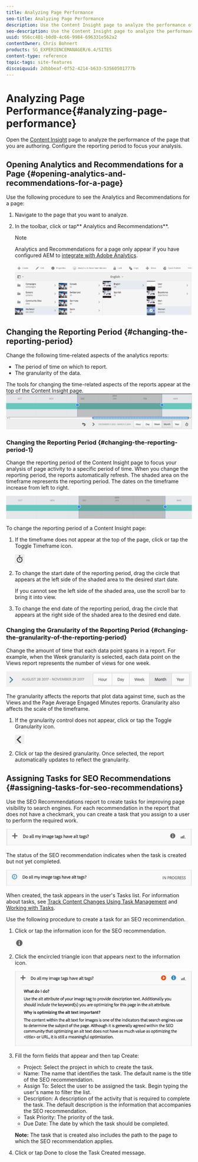 ```yaml
---
title: Analyzing Page Performance
seo-title: Analyzing Page Performance
description: Use the Content Insight page to analyze the performance of the page that you are authoring
seo-description: Use the Content Insight page to analyze the performance of the page that you are authoring
uuid: 956cc401-b0d0-4c66-9984-696331e562a2
contentOwner: Chris Bohnert
products: SG_EXPERIENCEMANAGER/6.4/SITES
content-type: reference
topic-tags: site-features
discoiquuid: 2dbbbeaf-0f52-4214-b633-53560501777b
---
```


# Analyzing Page Performance{#analyzing-page-performance}

Open the [Content Insight](../../../sites/authoring/using/content-insights.md) page to analyze the performance of the page that you are authoring. Configure the reporting period to focus your analysis.

## Opening Analytics and Recommendations for a Page {#opening-analytics-and-recommendations-for-a-page}

Use the following procedure to see the Analytics and Recommendations for a page:

1. Navigate to the page that you want to analyze.
1. In the toolbar, click or tap** Analytics and Recommendations**.

   >[!NOTE]
   >
   >Analytics and Recommendations for a page only appear if you have configured AEM to [integrate with Adobe Analytics](../../../sites/administering/using/adobeanalytics-connect.md).

   ![](assets/screen_shot_2017-11-29at135651.png)

## Changing the Reporting Period {#changing-the-reporting-period}

Change the following time-related aspects of the analytics reports:

* The period of time on which to report.
* The granularity of the data.

The tools for changing the time-related aspects of the reports appear at the top of the Content Insight page. ![](assets/chlimage_1-308.png)

### Changing the Reporting Period {#changing-the-reporting-period-1}

Change the reporting period of the Content Insight page to focus your analysis of page activity to a specific period of time. When you change the reporting period, the reports automatically refresh. The shaded area on the timeframe represents the reporting period. The dates on the timeframe increase from left to right.

![](assets/chlimage_1-309.png)

To change the reporting period of a Content Insight page:

1. If the timeframe does not appear at the top of the page, click or tap the Toggle Timeframe icon.

   ![](assets/chlimage_1-310.png)

1. To change the start date of the reporting period, drag the circle that appears at the left side of the shaded area to the desired start date.

   If you cannot see the left side of the shaded area, use the scroll bar to bring it into view.

1. To change the end date of the reporting period, drag the circle that appears at the right side of the shaded area to the desired end date.

### Changing the Granularity of the Reporting Period {#changing-the-granularity-of-the-reporting-period}

Change the amount of time that each data point spans in a report. For example, when the Week granularity is selected, each data point on the Views report represents the number of views for one week.

![](assets/screen_shot_2017-11-29at141001.png)

The granularity affects the reports that plot data against time, such as the Views and the Page Average Engaged Minutes reports. Granularity also affects the scale of the timeframe.

1. If the granularity control does not appear, click or tap the Toggle Granularity icon.

   ![](assets/chlimage_1-311.png)

1. Click or tap the desired granularity. Once selected, the report automatically updates to reflect the granularity.

## Assigning Tasks for SEO Recommendations {#assigning-tasks-for-seo-recommendations}

Use the SEO Recommendations report to create tasks for improving page visibility to search engines. For each recommendation in the report that does not have a checkmark, you can create a task that you assign to a user to perform the required work. 

![](assets/chlimage_1-312.png)

The status of the SEO recommendation indicates when the task is created but not yet completed.

![](assets/chlimage_1-313.png)

When created, the task appears in the user's Tasks list. For information about tasks, see [Track Content Changes Using Task Management](../../../sites/administering/using/task-manager.md) and [Working with Tasks](../../../sites/authoring/using/task-content.md).

Use the following procedure to create a task for an SEO recommendation.

1. Click or tap the information icon for the SEO recommendation.

   ![](assets/chlimage_1-314.png)

1. Click the encircled triangle icon that appears next to the information icon.

   ![](assets/chlimage_1-315.png)

1. Fill the form fields that appear and then tap Create:

    * Project: Select the project in which to create the task.
    * Name: The name that identifies the task. The default name is the title of the SEO recommendation.
    * Assign To: Select the user to be assigned the task. Begin typing the user's name to filter the list.
    * Description: A description of the activity that is required to complete the task. The default description is the information that accompanies the SEO recommendation.
    * Task Priority: The priority of the task.
    * Due Date: The date by which the task should be completed.

   **Note:** The task that is created also includes the path to the page to which the SEO recommendation applies. 

1. Click or tap Done to close the Task Created message.

